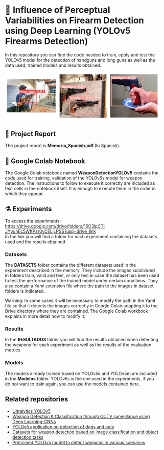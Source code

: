 # :gun: Influence of Perceptual Variabilities on Firearm Detection using Deep Learning (YOLOv5 Firearms Detection)
In this repository you can find the code needed to train, apply and test the YOLOv5 model for the detection of handguns and long guns as well as the data used, trained models and results obtained.

![Guns](Guns.png)


## :page_facing_up: Project Report
The project report is **Memoria_Spanish.pdf** (In Spanish).

## :notebook: Google Colab Notebook 
The Google Colab notebook named **WeaponDetectionYOLOv5** contains the code used for training, validation of the YOLOv5s model for weapon detection. The instructions to follow to execute it correctly are included as text cells in the notebook itself. It is enough to execute them in the order in which they appear. 
## :alembic: Experiments

To access the experiments: https://drive.google.com/drive/folders/15O3lpCT-JYyuhEc5WftPzr0vCELjLPSS?usp=drive_link  
In the link you will find a folder for each experiment containing the datasets used and the results obtained.

### Datasets
The **DATASETS** folder contains the different datasets used in the experiment described in the memory. 
They include the images subdivided in folders train, valid and test, or only test in case the dataset has been used to test the performance of the trained model under certain conditions. They also contain a Yaml extension file where the path to the images in dataset folders is indicated. 

Warning: In some cases it will be necessary to modify the path in the Yaml file so that it detects the images correctly in Google Colab adapting it to the Drive directory where they are contained. The Google Colab workbook explains in more detail how to modify it.


### Results 
In the **RESULTADOS** folder you will find the results obtained when detecting the weapons for each experiment as well as the results of the evaluation metrics.


### Models
The models already trained based on YOLOv5s and YOLOv5m are included in the **Modelos** folder. YOLOv5s is the one used in the experiments.
If you do not want to train again, you can use the models contained here.

## Related repositories
- [Ultralytics YOLOv5](https://github.com/ultralytics/yolov5)  
- [Weapon Detection & Classification through CCTV surveillance using Deep Learning-CNNs](https://github.com/ivaibhavkr/Weapon-Detection-And-Classification.git)  
- [YOLOv5 application on detection of dogs and cats](https://github.com/flyingfish16/Dog-Cat-Detection-YOLOv5)  
- [Datasets for weapon detection based on image classification and object detection tasks](https://github.com/ari-dasci/OD-WeaponDetection)   
- [Pretrained YOLOv5 model to detect weapons in various scenarios](https://github.com/etgins/weapon_detection_with_transfer_learning)  
